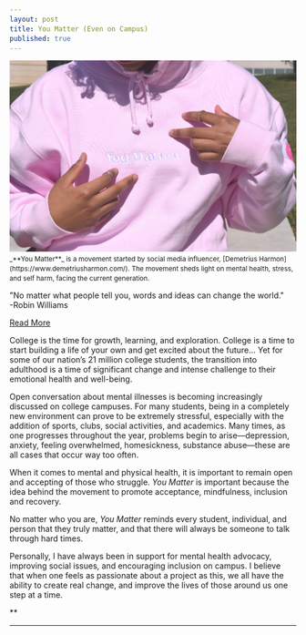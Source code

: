 ```yaml
---
layout: post
title: You Matter (Even on Campus)
published: true
---
```


<img src="/YouMatterFixed.jpg" alt="An image of YM." />

<small>
_**You Matter**_ is a movement started by social media influencer, [Demetrius Harmon](https://www.demetriusharmon.com/). The movement sheds light on mental health, stress, and self harm, facing the current generation.
</small>

 <p class="message">
	"No matter what people tell you, words and ideas can change the world." 
    <br>
    -Robin Williams
  </p>
  
  <a href="/http://brontejohnson.com/2019/10/16/you-matter//" class="read-more">Read More</a>
  
College is the time for growth, learning, and exploration. College is a time to start building a life of your own and get excited about the future... Yet for some of our nation’s 21 million college students, the transition into adulthood is a time of significant change and intense challenge to their emotional health and well-being.
   
Open conversation about mental illnesses is becoming increasingly discussed on college campuses. For many students, being in a completely new environment can prove to be extremely stressful, especially with the addition of sports, clubs, social activities, and academics. Many times, as one progresses throughout the year, problems begin to arise—depression, anxiety, feeling overwhelmed, homesickness, substance abuse—these are all cases that occur way too often.

When it comes to mental and physical health, it is important to remain open and accepting of those who struggle. _You Matter_ is important because the idea behind the movement to promote acceptance, mindfulness, inclusion and recovery. 

No matter who you are, _You Matter_ reminds every student, individual, and person that they truly matter, and that there will always be someone to talk through hard times. 

Personally, I have always been in support for mental health advocacy, improving social issues, and encouraging inclusion on campus. I believe that when one feels as passionate about a project as this, we all have the ability to create real change, and improve the lives of those around us one step at a time.
    
**

    
    
<hr>
